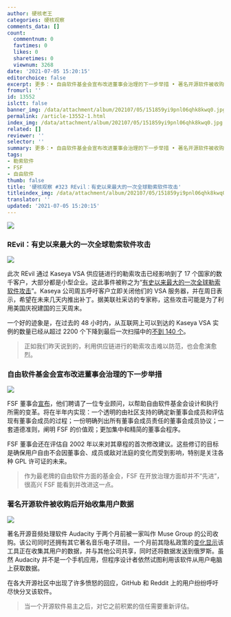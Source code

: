 ```yaml
---
author: 硬核老王
categories: 硬核观察
comments_data: []
count:
  commentnum: 0
  favtimes: 0
  likes: 0
  sharetimes: 0
  viewnum: 3268
date: '2021-07-05 15:20:15'
editorchoice: false
excerpt: 更多：• 自由软件基金会宣布改进董事会治理的下一步举措 • 著名开源软件被收购后开始收集用户数据
fromurl: ''
id: 13552
islctt: false
banner_img: /data/attachment/album/202107/05/151859yi9pnl06qhk8kwq0.jpg
permalink: /article-13552-1.html
index_img: /data/attachment/album/202107/05/151859yi9pnl06qhk8kwq0.jpg
related: []
reviewer: ''
selector: ''
summary: 更多：• 自由软件基金会宣布改进董事会治理的下一步举措 • 著名开源软件被收购后开始收集用户数据
tags:
- 勒索软件
- FSF
- 自由软件
thumb: false
title: '硬核观察 #323 REvil：有史以来最大的一次全球勒索软件攻击'
titleindex_img: /data/attachment/album/202107/05/151859yi9pnl06qhk8kwq0.jpg
translator: ''
updated: '2021-07-05 15:20:15'
---
```


![](/data/attachment/album/202107/05/151859yi9pnl06qhk8kwq0.jpg)


### REvil：有史以来最大的一次全球勒索软件攻击


![](/data/attachment/album/202107/05/151915zxupusecqs30cxjs.jpg)


此次 REvil 通过 Kaseya VSA 供应链进行的勒索攻击已经影响到了 17 个国家的数千客户，大部分都是小型企业。这此事件被称之为“[有史以来最大的一次全球勒索软件攻击](https://apnews.com/article/joe-biden-europe-government-and-politics-technology-business-fc0df4c42f8cd6148bf936ca24bb5cbe)”。Kaseya 公司周五呼吁客户立即关闭他们的 VSA 服务器，并在周日表示，希望在未来几天内推出补丁。据美联社采访的专家称，这些攻击可能是为了利用美国庆祝建国的三天周末。


一个好的迹象是，在过去的 48 小时内，从互联网上可以到达的 Kaseya VSA 实例的数量已经从超过 2200 个下降到最后一次扫描中的[不到 140 个](https://csirt.divd.nl/2021/07/04/Kaseya-Case-Update-2/)。



> 
> 正如我们昨天说到的，利用供应链进行的勒索攻击难以防范，也会愈演愈烈。
> 
> 
> 


### 自由软件基金会宣布改进董事会治理的下一步举措


![](/data/attachment/album/202107/05/151940nioipiop99ywiy13.jpg)


FSF 董事会[宣布](https://www.fsf.org/news/fsf-takes-next-step-in-commitment-to-improving-board-governance)，他们聘请了一位专业顾问，以帮助自由软件基金会设计和执行所需的变革。将在半年内实现：一个透明的由社区支持的确定新董事会成员和评估现有董事会成员的过程；一份明确列出所有董事会成员责任的董事会成员协议；一套道德准则，阐明 FSF 的价值观；更加集中和精简的董事会程序。


FSF 董事会还在评估自 2002 年以来对其章程的首次修改建议。这些修订的目标是确保用户自由不会因董事会、成员或敌对法庭的变化而受到影响，特别是关注各种 GPL 许可证的未来。



> 
> 作为最老牌的自由软件方面的基金会，FSF 在开放治理方面却并不“先进”，很高兴 FSF 能看到并改进这一点。
> 
> 
> 


### 著名开源软件被收购后开始收集用户数据


![](/data/attachment/album/202107/05/151955n7tulut9yshx4pgg.jpg)


著名开源音频处理软件 Audacity 于两个月前被一家叫作 Muse Group 的公司收购。该公司同时还拥有其它著名音乐电子项目。一个月前其隐私政策的[变化显示](https://fosspost.org/audacity-is-now-a-spyware/)该工具正在收集其用户的数据，并与其他公司共享，同时还将数据发送到俄罗斯。虽然 Audacity 并不是一个手机应用，但程序设计者依然试图利用该软件从用户电脑上获取数据。


在各大开源社区中出现了许多愤怒的回应，GitHub 和 Reddit 上的用户纷纷呼吁尽快分叉该软件。



> 
> 当一个开源软件易主之后，对它之前积累的信任需要重新评估。
> 
> 
>
